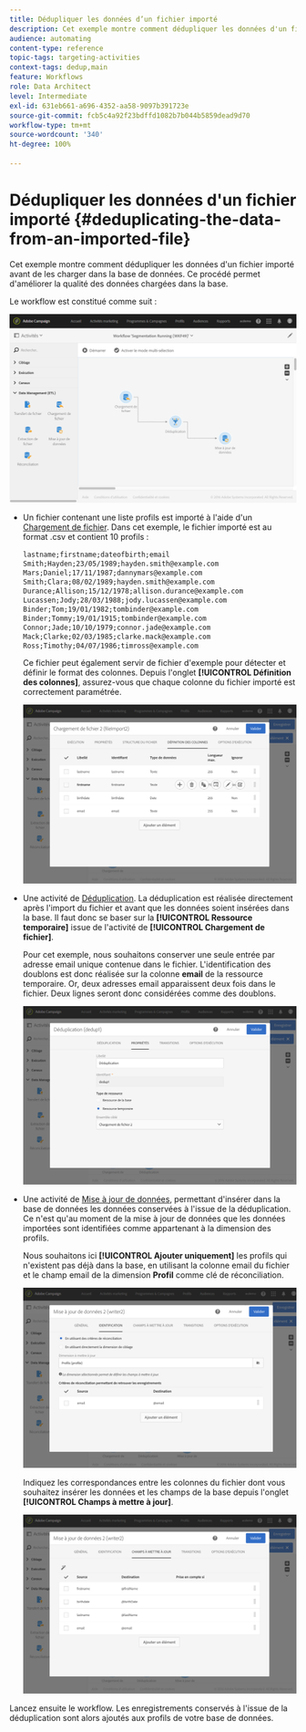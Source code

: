 ```yaml
---
title: Dédupliquer les données d’un fichier importé
description: Cet exemple montre comment dédupliquer les données d'un fichier importé avant de les charger dans la base de données.
audience: automating
content-type: reference
topic-tags: targeting-activities
context-tags: dedup,main
feature: Workflows
role: Data Architect
level: Intermediate
exl-id: 631eb661-a696-4352-aa58-9097b391723e
source-git-commit: fcb5c4a92f23bdffd1082b7b044b5859dead9d70
workflow-type: tm+mt
source-wordcount: '340'
ht-degree: 100%

---
```


# Dédupliquer les données d&#39;un fichier importé {#deduplicating-the-data-from-an-imported-file}

Cet exemple montre comment dédupliquer les données d&#39;un fichier importé avant de les charger dans la base de données. Ce procédé permet d&#39;améliorer la qualité des données chargées dans la base.

Le workflow est constitué comme suit :

![](assets/deduplication_example2_workflow.png)

* Un fichier contenant une liste profils est importé à l&#39;aide d&#39;un [Chargement de fichier](../../automating/using/load-file.md). Dans cet exemple, le fichier importé est au format .csv et contient 10 profils :

  ```
  lastname;firstname;dateofbirth;email
  Smith;Hayden;23/05/1989;hayden.smith@example.com
  Mars;Daniel;17/11/1987;dannymars@example.com
  Smith;Clara;08/02/1989;hayden.smith@example.com
  Durance;Allison;15/12/1978;allison.durance@example.com
  Lucassen;Jody;28/03/1988;jody.lucassen@example.com
  Binder;Tom;19/01/1982;tombinder@example.com
  Binder;Tommy;19/01/1915;tombinder@example.com
  Connor;Jade;10/10/1979;connor.jade@example.com
  Mack;Clarke;02/03/1985;clarke.mack@example.com
  Ross;Timothy;04/07/1986;timross@example.com
  ```

  Ce fichier peut également servir de fichier d&#39;exemple pour détecter et définir le format des colonnes. Depuis l&#39;onglet **[!UICONTROL Définition des colonnes]**, assurez-vous que chaque colonne du fichier importé est correctement paramétrée.

  ![](assets/deduplication_example2_fileloading.png)

* Une activité de [Déduplication](../../automating/using/deduplication.md). La déduplication est réalisée directement après l&#39;import du fichier et avant que les données soient insérées dans la base. Il faut donc se baser sur la **[!UICONTROL Ressource temporaire]** issue de l&#39;activité de **[!UICONTROL Chargement de fichier]**.

  Pour cet exemple, nous souhaitons conserver une seule entrée par adresse email unique contenue dans le fichier. L&#39;identification des doublons est donc réalisée sur la colonne **email** de la ressource temporaire. Or, deux adresses email apparaissent deux fois dans le fichier. Deux lignes seront donc considérées comme des doublons.

  ![](assets/deduplication_example2_dedup.png)

* Une activité de [Mise à jour de données](../../automating/using/update-data.md), permettant d&#39;insérer dans la base de données les données conservées à l&#39;issue de la déduplication. Ce n&#39;est qu&#39;au moment de la mise à jour de données que les données importées sont identifiées comme appartenant à la dimension des profils.

  Nous souhaitons ici **[!UICONTROL Ajouter uniquement]** les profils qui n&#39;existent pas déjà dans la base, en utilisant la colonne email du fichier et le champ email de la dimension **Profil** comme clé de réconciliation.

  ![](assets/deduplication_example2_writer1.png)

  Indiquez les correspondances entre les colonnes du fichier dont vous souhaitez insérer les données et les champs de la base depuis l&#39;onglet **[!UICONTROL Champs à mettre à jour]**.

  ![](assets/deduplication_example2_writer2.png)

Lancez ensuite le workflow. Les enregistrements conservés à l&#39;issue de la déduplication sont alors ajoutés aux profils de votre base de données.
